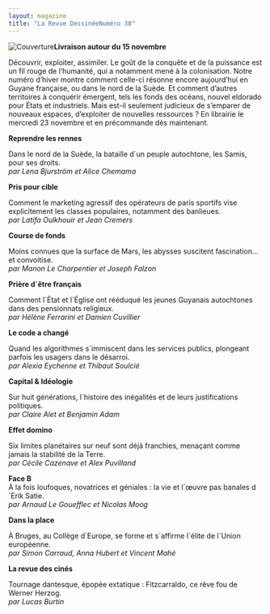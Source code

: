 ```yaml
---
layout: magazine
title: "La Revue DessinéeNuméro 38"
---
```

![Couverture](/img/larevuedessinee-38.jpg)**Livraison autour du 15 novembre** 

 

Découvrir, exploiter, assimiler. Le goût de la conquête et de la puissance est un fil rouge de l’humanité, qui a notamment mené à la colonisation. Notre numéro d’hiver montre comment celle-ci résonne encore aujourd’hui en Guyane française, ou dans le nord de la Suède. Et comment d’autres territoires à conquérir émergent, tels les fonds des océans, nouvel eldorado pour États et industriels. Mais est-il seulement judicieux de s’emparer de nouveaux espaces, d’exploiter de nouvelles ressources ? En librairie le mercredi 23 novembre et en précommande dès maintenant.

**Reprendre les rennes** 

Dans le nord de la Suède, la bataille d´un peuple autochtone, les Samis, pour ses droits.  
_par Lena Bjurström et Alice Chemama_ 

**Pris pour cible** 

Comment le marketing agressif des opérateurs de paris sportifs vise explicitement les classes populaires, notamment des banlieues.  
_par Latifa Oulkhouir et Jean Cremers_ 

**Course de fonds** 

Moins connues que la surface de Mars, les abysses suscitent fascination… et convoitise.  
_par Manon Le Charpentier et Joseph Falzon_ 

**Prière d´être français** 

Comment l´État et l´Église ont rééduqué les jeunes Guyanais autochtones dans des pensionnats religieux.  
_par Hélène Ferrarini et Damien Cuvillier_ 

**Le code a changé** 

Quand les algorithmes s´immiscent dans les services publics, plongeant parfois les usagers dans le désarroi.  
_par Alexia Eychenne et Thibaut Soulcié_ 

**Capital & Idéologie** 

Sur huit générations, l´histoire des inégalités et de leurs justifications politiques.  
_par Claire Alet et Benjamin Adam_ 

**Effet domino** 

Six limites planétaires sur neuf sont déjà franchies, menaçant comme jamais la stabilité de la Terre.  
_par Cécile Cazenave et Alex Puvilland_ 

**Face B**   
À la fois loufoques, novatrices et géniales : la vie et l´œuvre pas banales d´Erik Satie.  
_par Arnaud Le Gouefflec et Nicolas Moog_ 

**Dans la place** 

À Bruges, au Collège d´Europe, se forme et s´affirme l´élite de l´Union européenne.  
_par Simon Carraud, Anna Hubert et Vincent Mahé_ 

**La revue des cinés** 

Tournage dantesque, épopée extatique : Fitzcarraldo, ce rêve fou de Werner Herzog.  
_par Lucas Burtin_